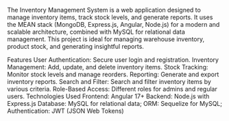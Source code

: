 
The Inventory Management System is a web application designed to manage inventory items, track stock levels, and generate reports. It uses the MEAN stack (MongoDB, Express.js, Angular, Node.js) for a modern and scalable architecture, combined with MySQL for relational data management. This project is ideal for managing warehouse inventory, product stock, and generating insightful reports.

Features
User Authentication: Secure user login and registration.
Inventory Management: Add, update, and delete inventory items.
Stock Tracking: Monitor stock levels and manage reorders.
Reporting: Generate and export inventory reports.
Search and Filter: Search and filter inventory items by various criteria.
Role-Based Access: Different roles for admins and regular users.
Technologies Used
Frontend: Angular 17+
Backend: Node.js with Express.js
Database: MySQL for relational data;
ORM: Sequelize for MySQL; 
Authentication: JWT (JSON Web Tokens)
